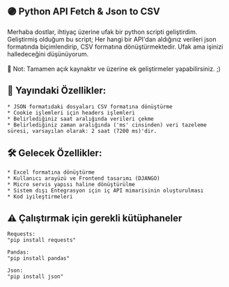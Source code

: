 🟣 Python API Fetch & Json to CSV
--
Merhaba dostlar, ihtiyaç üzerine ufak bir python scripti geliştirdim. 
Geliştirmiş olduğum bu script; Her hangi bir API'dan aldığınız verileri json formatında biçimlendirip,
CSV formatına dönüştürmektedir.
Ufak ama işinizi halledeceğini düşünüyorum. <br><br> 📜 Not: Tamamen açık kaynaktır ve üzerine ek geliştirmeler yapabilirsiniz. ;)

🚀 Yayındaki Özellikler:
--
    * JSON formatıdaki dosyaları CSV formatına dönüştürme
    * Cookie işlemleri için headers işlemleri
    * Belirlediğiniz saat aralığında verileri çekme
    * Belirlediğiniz zaman aralığında ('ms' cinsinden) veri tazeleme süresi, varsayılan olarak: 2 saat (7200 ms)'dir.

🛠️ Gelecek Özellikler:
--
    * Excel formatına dönüştürme
    * Kullanıcı arayüzü ve Frontend tasarımı (DJANGO)
    * Micro servis yapısı haline dönüştürülme
    * Sistem dışı Entegrasyon için iç API mimarisinin oluşturulması
    * Kod iyileştirmeleri


⚠️ Çalıştırmak için gerekli kütüphaneler
--
    Requests: 
    "pip install requests"

    Pandas:
    "pip install pandas"

    Json: 
    "pip install json"